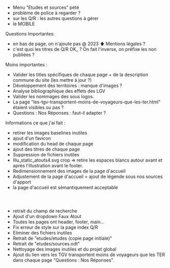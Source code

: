- Menu "Etudes et sources" pété
- problème de police à regarder ?
- sur les Q/R : les autres questions à gérer
- le MOBILE

Questions Importantes: 

- en bas de page, on n'ajoute pas @ 2023  ⬆️ Mentions légales ?
- c'est quoi les titres de Q/R OK_ ? On fait l'inverse, on préfixe les non publiées ?

Moins importantes :

- Valider les titles spécifiques de chaque page + de la description commune du site (les mettre à jour ?)
- Développement des territoires : manque d'images ?
- Analyse bibliographique des effets des LGV
- Valider les nommages des sous logos.
- La page "les-tgv-transportent-moins-de-voyageurs-que-les-ter.html" étaient visibles ou pas ?
-  Questions : Nos Réponses : faut-il adapter ?

Informations ce que j'ai fait :

- retirer les images baselines inutiles
- ajout d'un favicon
- modification du head de chaque page
- ajout des titres de chaque page
- Suppression de fichiers inutiles
- Illu_static_atouts4.svg crop => retire les espaces blancs autour avant et après l'illustration avant le footer.
- Redimensionnement des images de la page d'accueil
- Adjustement de la page d'accueil = ajout de légende sous nos sources d'apport
- la page d'accueil est sémantiquement acceptable <header><main><footer>
- retrait du champ de recherche
- Ajout d'un dropdown Faux Atout
- Toutes les pages ont header, footer, main...
- Fix erreur de style sur la page index Q/R
- Eliminer des fichiers inutiles
- Retrait de "etudes/etudes (copie page initiale)"
- Retrait de "etudes/sources.odt"
- Nettoyage des images inutiles et du projet global
- Ajout du lien vers les TGV transportent moins de voyageurs que les TER dans chaque page "Questions : Nos Réponses". 

